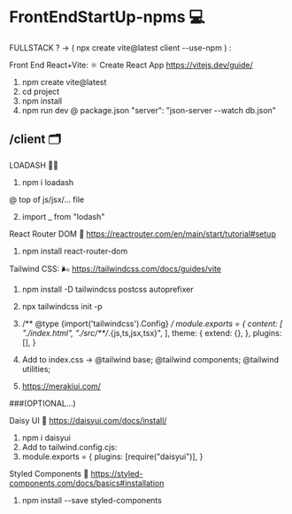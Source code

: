 # FrontEndStartUp-npms 💻

FULLSTACK ? -> ( npx create vite@latest client --use-npm ) :

Front End
React+Vite: ⚛️ Create React App
https://vitejs.dev/guide/ 

1. npm create vite@latest
2. cd project
3. npm install 
4. npm run dev 
@ package.json
"server": "json-server --watch db.json"

## /client 🗂️

LOADASH 👌🏽

1. npm i loadash

@ top of js/jsx/... file

2. import _ from "lodash"

React Router DOM 🚏
https://reactrouter.com/en/main/start/tutorial#setup

1. npm install react-router-dom

Tailwind CSS: 🌬️
https://tailwindcss.com/docs/guides/vite 

1. npm install -D tailwindcss postcss autoprefixer 
2.  npx tailwindcss init -p 


3. /** @type {import('tailwindcss').Config} */
module.exports = {
  content: [
    "./index.html",
    "./src/**/*.{js,ts,jsx,tsx}",
  ],
  theme: {
    extend: {},
  },
  plugins: [],
}

4. Add to index.css ->
@tailwind base;
@tailwind components;
@tailwind utilities;

4. https://merakiui.com/


###(OPTIONAL...)

Daisy UI 🌻
https://daisyui.com/docs/install/

1. npm i daisyui 
2. Add to tailwind.config.cjs:
2. module.exports = {
  plugins: [require("daisyui")],
}

Styled Components 💅
https://styled-components.com/docs/basics#installation
1. npm install --save styled-components
